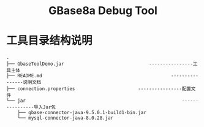 # <center>GBase8a Debug Tool</center>

# 工具目录结构说明

```
.
├── GbaseToolDemo.jar								----------------工具主体
├── README.md												----------------说明文档
├── connection.properties						----------------配置文件
└── jar															----------------导入Jar包
    ├── gbase-connector-java-9.5.0.1-build1-bin.jar
    └── mysql-connector-java-8.0.28.jar
```